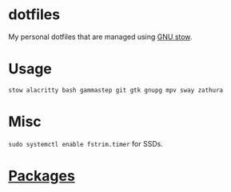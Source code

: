 # dotfiles
My personal dotfiles that are managed using [GNU stow](https://www.gnu.org/software/stow/).

# Usage
``` shell
stow alacritty bash gammastep git gtk gnupg mpv sway zathura
```

# Misc
`sudo systemctl enable fstrim.timer` for SSDs.

# [Packages](packages)
